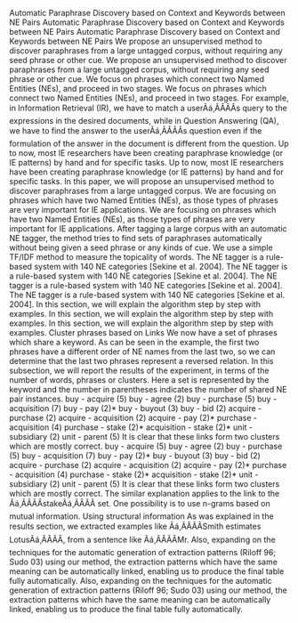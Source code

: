Automatic Paraphrase Discovery based on Context and Keywords between NE Pairs
Automatic Paraphrase Discovery based on Context and Keywords between NE Pairs
Automatic Paraphrase Discovery based on Context and Keywords between NE Pairs
We propose an unsupervised method to discover paraphrases from a large untagged corpus, without requiring any seed phrase or other cue.
We propose an unsupervised method to discover paraphrases from a large untagged corpus, without requiring any seed phrase or other cue.
We focus on phrases which connect two Named Entities (NEs), and proceed in two stages.
We focus on phrases which connect two Named Entities (NEs), and proceed in two stages.
For example, in Information Retrieval (IR), we have to match a userÃá¸ÃÂÃÂs query to the expressions in the desired documents, while in Question Answering (QA), we have to find the answer to the userÃá¸ÃÂÃÂs question even if the formulation of the answer in the document is different from the question.
Up to now, most IE researchers have been creating paraphrase knowledge (or IE patterns) by hand and for specific tasks.
Up to now, most IE researchers have been creating paraphrase knowledge (or IE patterns) by hand and for specific tasks.
In this paper, we will propose an unsupervised method to discover paraphrases from a large untagged corpus.
We are focusing on phrases which have two Named Entities (NEs), as those types of phrases are very important for IE applications.
We are focusing on phrases which have two Named Entities (NEs), as those types of phrases are very important for IE applications.
After tagging a large corpus with an automatic NE tagger, the method tries to find sets of paraphrases automatically without being given a seed phrase or any kinds of cue.
We use a simple TF/IDF method to measure the topicality of words.
The NE tagger is a rule-based system with 140 NE categories [Sekine et al. 2004].
The NE tagger is a rule-based system with 140 NE categories [Sekine et al. 2004].
The NE tagger is a rule-based system with 140 NE categories [Sekine et al. 2004].
The NE tagger is a rule-based system with 140 NE categories [Sekine et al. 2004].
In this section, we will explain the algorithm step by step with examples.
In this section, we will explain the algorithm step by step with examples.
In this section, we will explain the algorithm step by step with examples.
Cluster phrases based on Links We now have a set of phrases which share a keyword.
As can be seen in the example, the first two phrases have a different order of NE names from the last two, so we can determine that the last two phrases represent a reversed relation.
In this subsection, we will report the results of the experiment, in terms of the number of words, phrases or clusters.
Here a set is represented by the keyword and the number in parentheses indicates the number of shared NE pair instances.
buy - acquire (5) buy - agree (2) buy - purchase (5) buy - acquisition (7) buy - pay (2)* buy - buyout (3) buy - bid (2) acquire - purchase (2) acquire - acquisition (2) acquire - pay (2)* purchase - acquisition (4) purchase - stake (2)* acquisition - stake (2)* unit - subsidiary (2) unit - parent (5) It is clear that these links form two clusters which are mostly correct.
buy - acquire (5) buy - agree (2) buy - purchase (5) buy - acquisition (7) buy - pay (2)* buy - buyout (3) buy - bid (2) acquire - purchase (2) acquire - acquisition (2) acquire - pay (2)* purchase - acquisition (4) purchase - stake (2)* acquisition - stake (2)* unit - subsidiary (2) unit - parent (5) It is clear that these links form two clusters which are mostly correct.
The similar explanation applies to the link to the Ãá¸ÃÂÃÂstakeÃá¸ÃÂÃÂ set.
One possibility is to use n-grams based on mutual information.
Using structural information As was explained in the results section, we extracted examples like Ãá¸ÃÂÃÂSmith estimates LotusÃá¸ÃÂÃÂ, from a sentence like Ãá¸ÃÂÃÂMr.
Also, expanding on the techniques for the automatic generation of extraction patterns (Riloff 96; Sudo 03) using our method, the extraction patterns which have the same meaning can be automatically linked, enabling us to produce the final table fully automatically.
Also, expanding on the techniques for the automatic generation of extraction patterns (Riloff 96; Sudo 03) using our method, the extraction patterns which have the same meaning can be automatically linked, enabling us to produce the final table fully automatically.